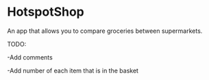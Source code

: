 # HotspotShop
An app that allows you to compare groceries between supermarkets. 


TODO:

-Add comments

-Add number of each item that is in the basket
